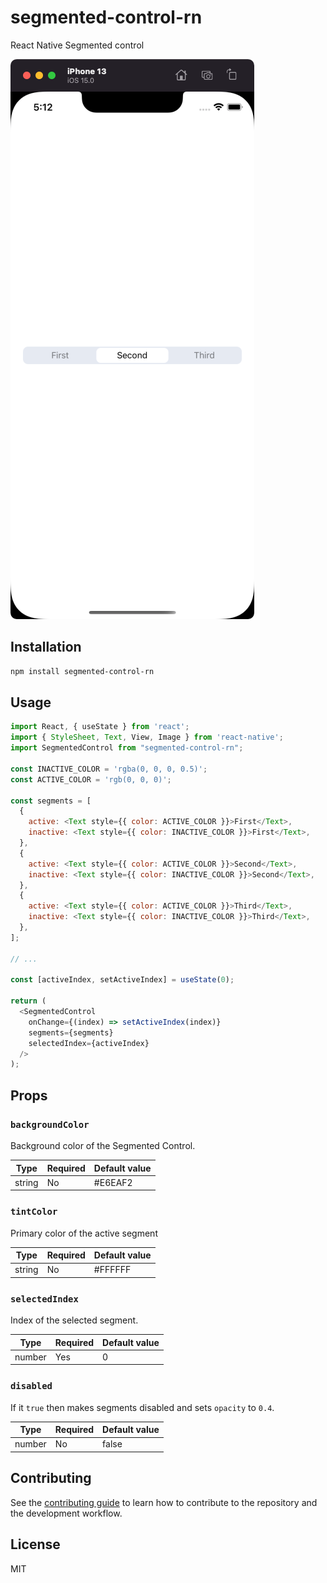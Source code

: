 # segmented-control-rn

React Native Segmented control

![example.png](example.png)

## Installation

```sh
npm install segmented-control-rn
```

## Usage

```js
import React, { useState } from 'react';
import { StyleSheet, Text, View, Image } from 'react-native';
import SegmentedControl from "segmented-control-rn";

const INACTIVE_COLOR = 'rgba(0, 0, 0, 0.5)';
const ACTIVE_COLOR = 'rgb(0, 0, 0)';

const segments = [
  {
    active: <Text style={{ color: ACTIVE_COLOR }}>First</Text>,
    inactive: <Text style={{ color: INACTIVE_COLOR }}>First</Text>,
  },
  {
    active: <Text style={{ color: ACTIVE_COLOR }}>Second</Text>,
    inactive: <Text style={{ color: INACTIVE_COLOR }}>Second</Text>,
  },
  {
    active: <Text style={{ color: ACTIVE_COLOR }}>Third</Text>,
    inactive: <Text style={{ color: INACTIVE_COLOR }}>Third</Text>,
  },
];

// ...

const [activeIndex, setActiveIndex] = useState(0);

return (
  <SegmentedControl
    onChange={(index) => setActiveIndex(index)}
    segments={segments}
    selectedIndex={activeIndex}
  />
);
```

## Props

### `backgroundColor`

Background color of the Segmented Control.

| Type   | Required | Default value |
| ------ | -------- | ------------- |
| string | No       | #E6EAF2       |

### `tintColor`

Primary color of the active segment

| Type   | Required | Default value |
| ------ | -------- | ------------- |
| string | No       | #FFFFFF       |

### `selectedIndex`

Index of the selected segment.

| Type   | Required | Default value |
| ------ | -------- | ------------- |
| number | Yes      | 0             |

### `disabled`

If it `true` then makes segments disabled and sets `opacity` to `0.4`.

| Type   | Required | Default value |
| ------ | -------- | ------------- |
| number | No       | false             |

## Contributing

See the [contributing guide](CONTRIBUTING.md) to learn how to contribute to the repository and the development workflow.

## License

MIT
